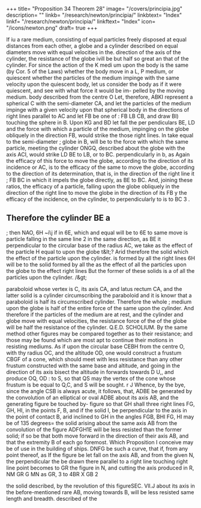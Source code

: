+++
title= "Proposition 34 Theorem 28"
image= "/covers/principia.jpg"
description= ""
linkb= "/research/newton/principia/"
linkbtext= "Index"
linkf= "/research/newton/principia/"
linkftext= "Index"
icon= "/icons/newton.png"
draft= true
+++

If iu a rare medium, consisting of equal particles freely disposed at
equal distances from each other, a globe and a cylinder described on
equal diameters move with equal velocities in
the.
direction of the axis
of the cylinder, the resistance of the globe ivill be but half so great an
that of the cylinder.
For
since the action of the
K
medi
um upon
the body is the same (by
Cor. 5 of the Laws) whether the body
move
in
a
L,
P
medium, or
quiescent
whether the particles of the medium
impinge with the same velocity upon
the quiescent body, let us consider
the body as if it were quiescent, and
see with what force it would be im-
pelled by the moving medium.
body described from the centre
O
Let, therefore,
ABKI represent
a spherical
C
with the semi-diameter CA, and let the
particles of the medium impinge with a given velocity upon that spherical
body in the directions of right lines parallel to AC and let FB be one of
:
FB
LB
CB, and
draw BI) touching the sphere in B. Upon KG and BD let fall the per
pendiculars BE, LD and the force with which a particle of the medium,
impinging on the globe obliquely in the direction FB, would strike the
those right lines.
In
take
equal to the semi-diameter
;
globe in B, will be to the force with which the same particle, meeting the
cylinder ONGQ, described about the globe with the axis ACI, would strike
LD
BE
to LB, or
to BC.
perpendicularly in b, as
Again the efficacy
of this force to move the globe, according to the direction of its incidence
or AC, is to the efficacy of the same to move the globe, according to
the direction of its determination, that is, in the direction of the right line
it
;
FB
BC
in
which
it
impels the globe directly, as
BE
to
BC.
And, joining
these ratios, the efficacy of a particle, falling upon the globe obliquely in
the direction of the right line
to move the globe in the direction of its
FB
y
the efficacy of the
incidence,
on
the cylinder, to
perpendicularly
to
is
to
BC
3
.



Therefore
the cylinder
BE a
-
;
then
NAO,
6H
\~i\j
if in
6E, which
and equal
will be to
6E
to
same
move
is
particle falling in the same line
2
in the same direction, as
BE
it
perpendicular to the circular base of
the radius
AC, we take
as the effect of the particle
H
equal to
upon the globe
t&amp;lt;?
Arid therefore the solid which
the effect of the particle upon the cylinder.
is formed by all the right lines 6H will be to the solid formed by all the
as the effect of all the particles upon the globe to the effect
right lines
But the former of these solids is a
of all the particles upon the cylinder.
/&amp;gt;

paraboloid whose vertex is C, its axis CA, and latus rectum CA, and the
latter solid is a cylinder circumscribing the
paraboloid and it is knowr
that a paraboloid is half its circumscribed cylinder.
Therefore the whole
;
medium upon the globe is half of the entire force of the same
upon the cylinder. And therefore if the particles of the medium are at
rest, and the cylinder and globe move with equal velocities, the resistance
force of the
of the globe will be half the resistance of the cylinder.
Q.E.D.
SCHOLIUM.
By the same method other figures may be compared together as to their
resistance; and those may be found which are most apt to continue their
motions in resisting mediums. As if upon the circular base CEBH from
the centre O, with thy radius OC, and the altitude OD, one would construct
a frustum
CBGF
of a cone, which should
meet with
less resistance
than
any other frustum constructed with the same base and altitude, and going
in the direction of its axis
bisect the altitude
in
forwards towards
D
U,,
and produce OQ,
OD
:
to S, so
that
QS may
the vertex of the cone whose frustum
is
be equal to Q,C, and
S
will be
sought.
r
J
Whence, by the
bye, since the angle
CSB
is
always acute,
it
follows, that,
ADBE be generated by the convolution of an elliptical or oval
ADBE
about its axis AB, and the generating figure be touched by-
figure
so that GH shall
three right lines FG, GH, HI, in the points F, B, and
if the solid
I,
be perpendicular to the axis in the point of contact B, arid
inclined to
GH
in the angles
FGB, BHI
FG, HI may
be
of 135 degrees= the solid arising
about the same axis
AB
from the convolution of the figure ADFGH1E
will be less resisted than the former solid; if so be that both move forward
in the direction of their axis AB, and that the extremity B of each go
foremost.
Which Proposition
I
conceive
may
be of use in the building of
ships.
DNFG
be such a curve, that if, from any point thereof, as
If the figure
be let fall on the axis AB, and from the given
N, the perpendicular
the
be
drawn
there
parallel to a right line touching
right line
point
becomes to GR
the figure in N, and cutting the axis produced in R,
NM
GR
G
MN
as
GR, 3
to
4BR X GB
2

the solid described, by the revolution of this figureSEC. Vll.J
about its
axis
in the before-mentioned rare
AB, moving
towards B, will be
less resisted
same length and breadth.
described of the
